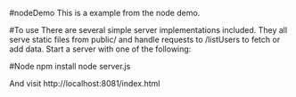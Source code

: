 #nodeDemo
This is a example from the node demo.

#To use
There are several simple server implementations included. They all serve static files from public/ and handle requests to /listUsers to fetch or add data. Start a server with one of the following:

#Node
npm install node server.js

And visit http://localhost:8081/index.html

